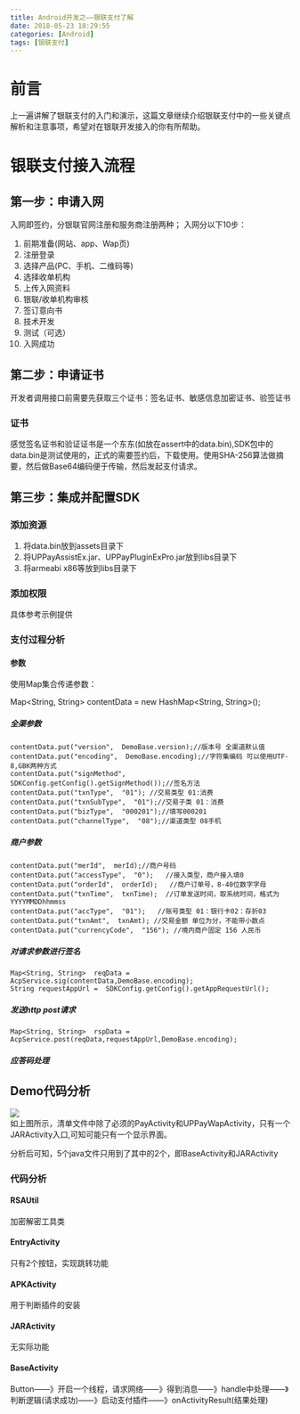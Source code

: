 ```yaml
---
title: Android开发之——银联支付了解
date: 2018-05-23 18:29:55
categories: [Android]
tags: [银联支付]
---
```

# 前言
上一遍讲解了银联支付的入门和演示，这篇文章继续介绍银联支付中的一些关键点解析和注意事项，希望对在银联开发接入的你有所帮助。   


<!--more-->
# 银联支付接入流程 
## 第一步：申请入网
入网即签约，分银联官网注册和服务商注册两种；
入网分以下10步：    

1. 前期准备(网站、app、Wap页)
2. 注册登录
3. 选择产品(PC、手机、二维码等)
4. 选择收单机构
5. 上传入网资料
6. 银联/收单机构审核
7. 签订意向书
8. 技术开发
9. 测试（可选）
10. 入网成功


## 第二步：申请证书
开发者调用接口前需要先获取三个证书：签名证书、敏感信息加密证书、验签证书  

### 证书  
感觉签名证书和验证证书是一个东东(如放在assert中的data.bin),SDK包中的data.bin是测试使用的，正式的需要签约后，下载使用。使用SHA-256算法做摘要，然后做Base64编码便于传输，然后发起支付请求。  



## 第三步：集成并配置SDK
### 添加资源 
1. 将data.bin放到assets目录下
2. 将UPPayAssistEx.jar、UPPayPluginExPro.jar放到libs目录下
3. 将armeabi x86等放到libs目录下

### 添加权限 
具体参考示例提供 
### 支付过程分析 
#### 参数 
使用Map集合传递参数：  

Map<String, String>  contentData = new HashMap<String, String>();

##### 全渠参数

	contentData.put("version",  DemoBase.version);//版本号 全渠道默认值
	contentData.put("encoding",  DemoBase.encoding);//字符集编码 可以使用UTF-8,GBK两种方式
	contentData.put("signMethod",  SDKConfig.getConfig().getSignMethod());//签名方法
	contentData.put("txnType",  "01"); //交易类型 01:消费
	contentData.put("txnSubType",  "01");//交易子类 01：消费
	contentData.put("bizType",  "000201");//填写000201
	contentData.put("channelType",  "08");//渠道类型 08手机

##### 商户参数

	contentData.put("merId",  merId);//商户号码
	contentData.put("accessType",  "0");   //接入类型，商户接入填0 
	contentData.put("orderId",  orderId);   //商户订单号，8-40位数字字母
	contentData.put("txnTime",  txnTime);  //订单发送时间，取系统时间，格式为YYYYMMDDhhmmss
	contentData.put("accType",  "01");   //账号类型 01：银行卡02：存折03
	contentData.put("txnAmt",  txnAmt); //交易金额 单位为分，不能带小数点
	contentData.put("currencyCode",  "156"); //境内商户固定 156 人民币
##### 对请求参数进行签名
	Map<String, String>  reqData = AcpService.sig(contentData,DemoBase.encoding);
	String requestAppUrl =  SDKConfig.getConfig().getAppRequestUrl();  
##### 发送http post请求
	Map<String, String>  rspData = AcpService.post(reqData,requestAppUrl,DemoBase.encoding); 
##### 应答码处理
## Demo代码分析 
![][1]  
如上图所示，清单文件中除了必须的PayActivity和UPPayWapActivity，只有一个JARActivity入口,可知可能只有一个显示界面。   

分析后可知，5个java文件只用到了其中的2个，即BaseActivity和JARActivity
### 代码分析 

####  RSAUtil
加密解密工具类
#### EntryActivity
只有2个按钮，实现跳转功能
#### APKActivity
用于判断插件的安装
#### JARActivity
无实际功能
#### BaseActivity
Button——》开启一个线程，请求网络——》得到消息——》handle中处理——》判断逻辑(请求成功)——》启动支付插件——》onActivityResult(结果处理)



[1]: http://p95ubv5wt.bkt.gdipper.com/yinlian-demo-Analysis.png